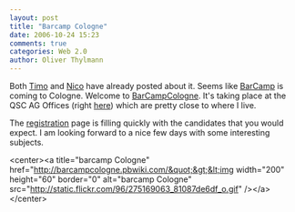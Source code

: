 ```yaml
---
layout: post
title: "Barcamp Cologne"
date: 2006-10-24 15:23
comments: true
categories: Web 2.0
author: Oliver Thylmann
---
```







Both [Timo](http://teemow.com/2006/10/24/barcamp-cologne/) and [Nico](http://lumma.de/eintrag.php?id=3045) have already posted about it. Seems like [BarCamp](http://barcamp.org/) is coming to Cologne. Welcome to [BarCampCologne](http://barcampcologne.pbwiki.com/). It's taking place at the QSC AG Offices (right [here](http://maps.google.de/maps?f=q&amp;hl=de&amp;q=Mathias-Br%C3%BCggen-Str.+55,+50829+K%C3%B6ln&amp;ie=UTF8&amp;z=14&amp;om=1&amp;iwloc=addr)) which are pretty close to where I live.

The [registration](http://barcampcologne.pbwiki.com/Teilnehmer) page is filling quickly with the candidates that you would expect. I am looking forward to a nice few days with some interesting subjects.

&lt;center&gt;&lt;a title=&quot;barcamp Cologne&quot; href=&quot;http://barcampcologne.pbwiki.com/&quot;&gt;&lt;img width=&quot;200&quot; height=&quot;60&quot; border=&quot;0&quot; alt=&quot;barcamp Cologne&quot; src=&quot;http://static.flickr.com/96/275169063_81087de6df_o.gif&quot; /&gt;&lt;/a&gt;&lt;/center&gt;


